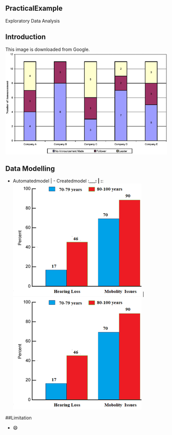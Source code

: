 ## PracticalExample
Exploratory Data Analysis

## Introduction
This image is downloaded from Google.
![](stacked-bar-chart.webp)

## Data Modelling

- Automatedmodel                      |         - Createdmodel
:_______________________________:     |  :____________________________:
![](grouped.webp)                     |  ![](grouped.webp)

##Limitation
- 😄
